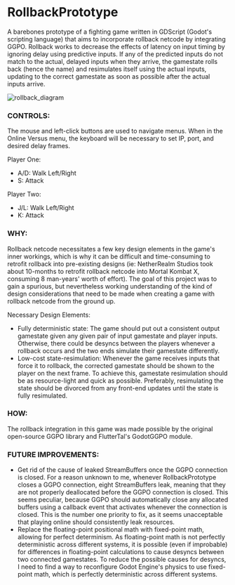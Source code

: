 # RollbackPrototype
A barebones prototype of a fighting game written in GDScript (Godot's scripting language) that aims to incorporate rollback netcode by integrating GGPO. 
Rollback works to decrease the effects of latency on input timing by ignoring delay using predictive inputs. If any of the predicted inputs do not match to the actual, delayed inputs when they arrive, the gamestate rolls back (hence the name) and resimulates itself using the actual inputs, updating to the correct gamestate as soon as possible after the actual inputs arrive.

![rollback_diagram](https://user-images.githubusercontent.com/41028399/160308341-fb4d0c51-254a-402c-b0d9-659868e41a64.png)

### CONTROLS: 
The mouse and left-click buttons are used to navigate menus. When in the Online Versus menu, the keyboard will be necessary to set IP, port, and desired delay frames.

Player One:
- A/D: Walk Left/Right
- S: Attack

Player Two:
- J/L: Walk Left/Right
- K: Attack 
  
### WHY:
Rollback netcode necessitates a few key design elements in the game's inner workings, which is why it can be difficult and time-consuming to retrofit rollback into pre-existing designs (ie: NetherRealm Studios took about 10-months to retrofit rollback netcode into Mortal Kombat X, consuming 8 man-years' worth of effort). The goal of this project was to gain a spurious, but nevertheless working understanding of the kind of design considerations that need to be made when creating a game with rollback netcode from the ground up.

Necessary Design Elements:
- Fully deterministic state: The game should put out a consistent output gamestate given any given pair of input gamestate and player inputs. Otherwise, there could be desyncs between the players whenever a rollback occurs and the two ends simulate their gamestate differently. 
- Low-cost state-resimulation: Whenever the game receives inputs that force it to rollback, the corrected gamestate should be shown to the player on the next frame. To achieve this, gamestate resimulation should be as resource-light and quick as possible. Preferably, resimulating the state should be divorced from any front-end updates until the state is fully resimulated. 

### HOW:
The rollback integration in this game was made possible by the original open-source GGPO library and FlutterTal's GodotGGPO module.

### FUTURE IMPROVEMENTS:
 - Get rid of the cause of leaked StreamBuffers once the GGPO connection is closed.
For a reason unknown to me, whenever RollbackPrototype closes a GGPO connection, eight StreamBuffers leak, meaning that they are not properly deallocated before the GGPO connection is closed. This seems peculiar, because GGPO should automatically close any allocated buffers using a callback event that activates whenever the connection is closed. This is the number one priority to fix, as it seems unacceptable that playing online should consistently leak resources.
 - Replace the floating-point positional math with fixed-point math, allowing for perfect determinism.
As floating-point math is not perfectly deterministic across different systems, it is possible (even if improbable) for differences in floating-point calculations to cause desyncs between two connected gamestates. To reduce the possible causes for desyncs, I need to find a way to reconfigure Godot Engine's physics to use fixed-point math, which is perfectly deterministic across different systems.
